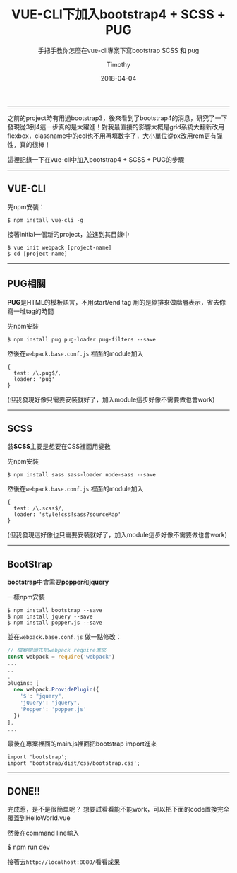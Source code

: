 ﻿---
layout: post
title: "VUE-CLI下加入bootstrap4 + SCSS + PUG"
subtitle: "手把手教你怎麼在vue-cli專案下寫bootstrap SCSS 和 pug"
date: 2018-04-04
author: "Timothy"
tags: vue-cli bootstrap scss pug
---
* * *

之前的project時有用過bootstrap3，後來看到了bootstrap4的消息，研究了一下發現從3到4這一步真的是大躍進！對我最直接的影響大概是grid系統大翻新改用flexbox，classname中的col也不用再填數字了，大小單位從px改用rem更有彈性，真的很棒！

這裡記錄一下在vue-cli中加入bootstrap4 + SCSS + PUG的步驟

* * *

## VUE-CLI

先npm安裝：
```
$ npm install vue-cli -g
```
接著initial一個新的project，並進到其目錄中
```
$ vue init webpack [project-name]
$ cd [project-name]
```
* * *
## PUG相關
**PUG**是HTML的模板語言，不用start/end tag
用的是縮排來做階層表示，省去你寫一堆tag的時間


先npm安裝
```
$ npm install pug pug-loader pug-filters --save
```
然後在`webpack.base.conf.js` 裡面的module加入
```
{
  test: /\.pug$/, 
  loader: 'pug'
}
```
(但我發現好像只需要安裝就好了，加入module這步好像不需要做也會work)

* * *
## SCSS

裝**SCSS**主要是想要在CSS裡面用變數


先npm安裝
```
$ npm install sass sass-loader node-sass --save
```
然後在`webpack.base.conf.js` 裡面的module加入
```
{
  test: /\.scss$/,
  loader: 'style!css!sass?sourceMap'
}
```
(但我發現這好像也只需要安裝就好了，加入module這步好像不需要做也會work)

* * *
## BootStrap

**bootstrap**中會需要**popper**和**jquery**

一樣npm安裝
```
$ npm install bootstrap --save
$ npm install jquery --save 
$ npm install popper.js --save 
```

並在`webpack.base.conf.js` 做一點修改：

```js
// 檔案開頭先把webpack require進來
const webpack = require('webpack')
...
..
.
plugins: [
  new webpack.ProvidePlugin({
    '$': "jquery",
    'jQuery': "jquery",
    'Popper': 'popper.js'
  })
],
...
```
最後在專案裡面的main.js裡面把bootstrap import進來

```
import 'bootstrap';
import 'bootstrap/dist/css/bootstrap.css';
```

* * *
## DONE!!

完成惹，是不是很簡單呢？
想要試看看能不能work，可以把下面的code置換完全覆蓋到HelloWorld.vue
<script src="https://gist.github.com/ssj0936/e5fc2b8b1f8f63df685d9cc73d4a9cb7.js"></script>
然後在command line輸入

  $ npm run dev

接著去`http://localhost:8080/`看看成果

